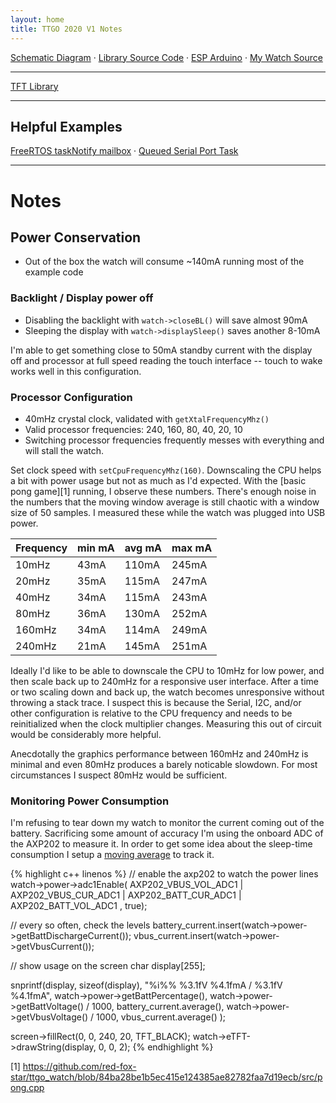 ```yaml
---
layout: home
title: TTGO 2020 V1 Notes
---
```


[Schematic Diagram](assets/t_watch-2020v1-schematic.pdf)
&middot;
[Library Source Code](https://github.com/Xinyuan-LilyGO/TTGO_TWatch_Library)
&middot;
[ESP Arduino](https://github.com/espressif/arduino-esp32)
&middot;
[My Watch Source](https://github.com/red-fox-star/ttgo_watch)

-------

[TFT Library](https://github.com/Bodmer/TFT_eSPI)

------

## Helpful Examples

[FreeRTOS taskNotify mailbox](examples/mailbox)
&middot;
[Queued Serial Port Task](examples/queued_serial)

------

# Notes

## Power Conservation
- Out of the box the watch will consume ~140mA running most of the example code

### Backlight / Display power off
- Disabling the backlight with `watch->closeBL()` will save almost 90mA
- Sleeping the display with `watch->displaySleep()` saves another 8-10mA

I'm able to get something close to 50mA standby current with the display off and processor at full speed reading the touch interface -- touch to wake works well in this configuration.

### Processor Configuration

- 40mHz crystal clock, validated with `getXtalFrequencyMhz()`
- Valid processor frequencies: 240, 160, 80, 40, 20, 10
- Switching processor frequencies frequently messes with everything and will stall the watch.

Set clock speed with `setCpuFrequencyMhz(160)`. Downscaling the CPU helps a bit with power usage but not as much as I'd expected. With the [basic pong game][1] running, I observe these numbers. There's enough noise in the numbers that the moving window average is still chaotic with a window size of 50 samples. I measured these while the watch was plugged into USB power.

| Frequency | min mA | avg mA | max mA |
|-----------|--------|--------|--------|
| 10mHz     |  43mA  | 110mA  | 245mA  |
| 20mHz     |  35mA  | 115mA  | 247mA  |
| 40mHz     |  34mA  | 115mA  | 243mA  |
| 80mHz     |  36mA  | 130mA  | 252mA  |
| 160mHz    |  34mA  | 114mA  | 249mA  |
| 240mHz    |  21mA  | 145mA  | 251mA  |

Ideally I'd like to be able to downscale the CPU to 10mHz for low power, and then scale back up to 240mHz for a responsive user interface. After a time or two scaling down and back up, the watch becomes unresponsive without throwing a stack trace. I suspect this is because the Serial, I2C, and/or other configuration is relative to the CPU frequency and needs to be reinitialized when the clock multiplier changes. Measuring this out of circuit would be considerably more helpful.

Anecdotally the graphics performance between 160mHz and 240mHz is minimal and even 80mHz produces a barely noticable slowdown. For most circumstances I suspect 80mHz would be sufficient.

### Monitoring Power Consumption

I'm refusing to tear down my watch to monitor the current coming out of the battery. Sacrificing some amount of accuracy I'm using the onboard ADC of the AXP202 to measure it. In order to get some idea about the sleep-time consumption I setup a [moving average](https://github.com/red-fox-star/ttgo_watch/blob/84ba28be1b5ec415e124385ae82782faa7d19ecb/src/moving_average.h) to track it.

{% highlight c++ linenos %}
// enable the axp202 to watch the power lines
watch->power->adc1Enable(
    AXP202_VBUS_VOL_ADC1
    | AXP202_VBUS_CUR_ADC1
    | AXP202_BATT_CUR_ADC1
    | AXP202_BATT_VOL_ADC1
, true);

// every so often, check the levels
battery_current.insert(watch->power->getBattDischargeCurrent());
vbus_current.insert(watch->power->getVbusCurrent());


// show usage on the screen
char display[255];

snprintf(display, sizeof(display),
    "%i%% %3.1fV %4.1fmA / %3.1fV %4.1fmA",
    watch->power->getBattPercentage(),
    watch->power->getBattVoltage() / 1000,
    battery_current.average(),
    watch->power->getVbusVoltage() / 1000,
    vbus_current.average()
);

screen->fillRect(0, 0, 240, 20, TFT_BLACK);
watch->eTFT->drawString(display, 0, 0, 2);
{% endhighlight %}

[1] https://github.com/red-fox-star/ttgo_watch/blob/84ba28be1b5ec415e124385ae82782faa7d19ecb/src/pong.cpp
